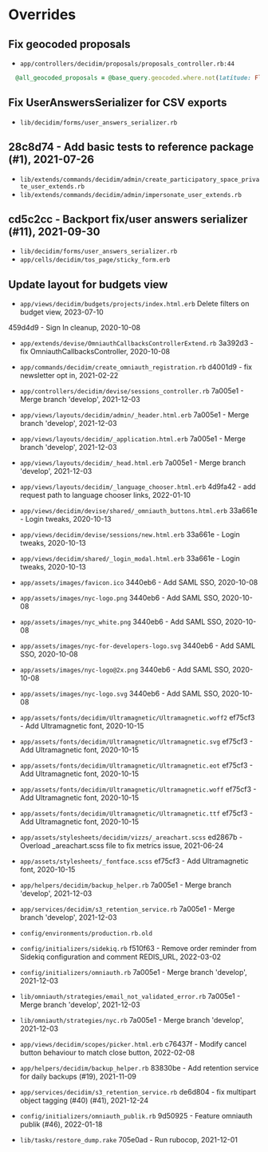 # Overrides

## Fix geocoded proposals
* `app/controllers/decidim/proposals/proposals_controller.rb:44`
```ruby
  @all_geocoded_proposals = @base_query.geocoded.where.not(latitude: Float::NAN, longitude: Float::NAN)
```

## Fix UserAnswersSerializer for CSV exports
* `lib/decidim/forms/user_answers_serializer.rb`

## 28c8d74 - Add basic tests to reference package (#1), 2021-07-26
* `lib/extends/commands/decidim/admin/create_participatory_space_private_user_extends.rb`
* `lib/extends/commands/decidim/admin/impersonate_user_extends.rb`

##  cd5c2cc - Backport fix/user answers serializer (#11), 2021-09-30
* `lib/decidim/forms/user_answers_serializer.rb`
* `app/cells/decidim/tos_page/sticky_form.erb`

## Update layout for budgets view
* `app/views/decidim/budgets/projects/index.html.erb`
  Delete filters on budget view, 2023-07-10

459d4d9 - Sign In cleanup, 2020-10-08

* `app/extends/devise/OmniauthCallbacksControllerExtend.rb`
3a392d3 - fix OmniauthCallbacksController, 2020-10-08

* `app/commands/decidim/create_omniauth_registration.rb`
d4001d9 - fix newsletter opt in, 2021-02-22

* `app/controllers/decidim/devise/sessions_controller.rb`
7a005e1 - Merge branch 'develop', 2021-12-03

* `app/views/layouts/decidim/admin/_header.html.erb`
7a005e1 - Merge branch 'develop', 2021-12-03

* `app/views/layouts/decidim/_application.html.erb`
7a005e1 - Merge branch 'develop', 2021-12-03

* `app/views/layouts/decidim/_head.html.erb`
7a005e1 - Merge branch 'develop', 2021-12-03

* `app/views/layouts/decidim/_language_chooser.html.erb`
4d9fa42 - add request path to language chooser links, 2022-01-10

* `app/views/decidim/devise/shared/_omniauth_buttons.html.erb`
33a661e - Login tweaks, 2020-10-13

* `app/views/decidim/devise/sessions/new.html.erb`
33a661e - Login tweaks, 2020-10-13

* `app/views/decidim/shared/_login_modal.html.erb`
33a661e - Login tweaks, 2020-10-13

* `app/assets/images/favicon.ico`
3440eb6 - Add SAML SSO, 2020-10-08

* `app/assets/images/nyc-logo.png`
3440eb6 - Add SAML SSO, 2020-10-08

* `app/assets/images/nyc_white.png`
3440eb6 - Add SAML SSO, 2020-10-08

* `app/assets/images/nyc-for-developers-logo.svg`
3440eb6 - Add SAML SSO, 2020-10-08

* `app/assets/images/nyc-logo@2x.png`
3440eb6 - Add SAML SSO, 2020-10-08

* `app/assets/images/nyc-logo.svg`
3440eb6 - Add SAML SSO, 2020-10-08

* `app/assets/fonts/decidim/Ultramagnetic/Ultramagnetic.woff2`
ef75cf3 - Add Ultramagnetic font, 2020-10-15

* `app/assets/fonts/decidim/Ultramagnetic/Ultramagnetic.svg`
ef75cf3 - Add Ultramagnetic font, 2020-10-15

* `app/assets/fonts/decidim/Ultramagnetic/Ultramagnetic.eot`
ef75cf3 - Add Ultramagnetic font, 2020-10-15

* `app/assets/fonts/decidim/Ultramagnetic/Ultramagnetic.woff`
ef75cf3 - Add Ultramagnetic font, 2020-10-15

* `app/assets/fonts/decidim/Ultramagnetic/Ultramagnetic.ttf`
ef75cf3 - Add Ultramagnetic font, 2020-10-15

* `app/assets/stylesheets/decidim/vizzs/_areachart.scss`
ed2867b - Overload _areachart.scss file to fix metrics issue, 2021-06-24

* `app/assets/stylesheets/_fontface.scss`
ef75cf3 - Add Ultramagnetic font, 2020-10-15

* `app/helpers/decidim/backup_helper.rb`
7a005e1 - Merge branch 'develop', 2021-12-03

* `app/services/decidim/s3_retention_service.rb`
7a005e1 - Merge branch 'develop', 2021-12-03

* `config/environments/production.rb.old`


* `config/initializers/sidekiq.rb`
f510f63 - Remove order reminder from Sidekiq configuration and comment REDIS_URL, 2022-03-02

* `config/initializers/omniauth.rb`
7a005e1 - Merge branch 'develop', 2021-12-03

* `lib/omniauth/strategies/email_not_validated_error.rb`
7a005e1 - Merge branch 'develop', 2021-12-03

* `lib/omniauth/strategies/nyc.rb`
7a005e1 - Merge branch 'develop', 2021-12-03

* `app/views/decidim/scopes/picker.html.erb`
c76437f - Modify cancel button behaviour to match close button, 2022-02-08

* `app/helpers/decidim/backup_helper.rb`
83830be - Add retention service for daily backups (#19), 2021-11-09

* `app/services/decidim/s3_retention_service.rb`
de6d804 - fix multipart object tagging (#40) (#41), 2021-12-24

* `config/initializers/omniauth_publik.rb`
9d50925 - Feature omniauth publik (#46), 2022-01-18

* `lib/tasks/restore_dump.rake`
705e0ad - Run rubocop, 2021-12-01
